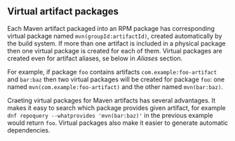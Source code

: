 Virtual artifact packages
-------------------------

Each Maven artifact packaged into an RPM package has corresponding
virtual package named `mvn(groupId:artifactId)`, created automatically
by the build system.  If more than one artifact is included in a
physical package then one virtual package is created for each of them.
Virtual packages are created even for artifact aliases, se below in
_Aliases_ section.

For example, if package `foo` contains artifacts
`com.example:foo-artifact` and `bar:baz` then two virtual packages
will be created for package `foo`: one named
`mvn(com.example:foo-artifact)` and the other named `mvn(bar:baz)`.

Craeting virtual packages for Maven artifacts has several advantages.
It makes it easy to search which package provides given artifact, for
example `dnf repoquery --whatprovides 'mvn(bar:baz)'` in the previous
example would return `foo`.  Virtual packages also make it easier to
generate automatic dependencies.
